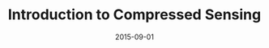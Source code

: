 ---
title: "Introduction to Compressed Sensing" 
date: 2015-09-01
category: publication
layout: publication
pubtype: talk
tag:
    - talk
authors: E. W. Tramel
image: /assets/images/houches2015.png
linkslides: /assets/doc/houches2015.pdf
in: "École de Physique des Houches, «Biophysique: de la Mesure au Modèle en biologie»"
year: 2015
---